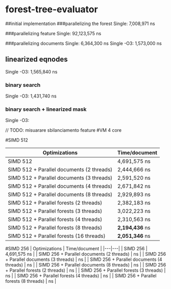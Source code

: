 # forest-tree-evaluator

##initial implementation
###parallelizing the forest
Single: 7,008,971 ns

###parallelizing feature
Single: 92,123,575 ns

###parallelizing documents
Single: 6,364,3‬00 ns
Single -O3: 1,573,000 ns

## linearized eqnodes
Single -O3: 1,565,840 ns

### binary search
Single -O3: 1,431,740 ns

### binary search + linearized mask
Single -O3:

// TODO: misuarare sbilanciamento feature
#VM
4 core

#SIMD 512

| Optimizations | Time/document |
|---|---|
| SIMD 512 | 4,691,575 ns |
| SIMD 512 + Parallel documents (2 threads) | 2,444,666 ns |
| SIMD 512 + Parallel documents (3 threads) | 2,591,520 ns |
| SIMD 512 + Parallel documents (4 threads) | 2,671,842 ns |
| SIMD 512 + Parallel documents (8 threads) | 2,929,893 ns |
| SIMD 512 + Parallel forests (2 threads) | 2,382,183 ns |
| SIMD 512 + Parallel forests (3 threads) | 3,022,223 ns |
| SIMD 512 + Parallel forests (4 threads) | 2,310,563 ns |
| SIMD 512 + Parallel forests (8 threads) | **2,194,436** ns |
| SIMD 512 + Parallel forests (16 threads) | **2,051,346** ns |

#SIMD 256
| Optimizations | Time/document |
|---|---|
| SIMD 256 | 4,691,575 ns |
| SIMD 256 + Parallel documents (2 threads) |  ns |
| SIMD 256 + Parallel documents (3 threads) |  ns |
| SIMD 256 + Parallel documents (4 threads) |  ns |
| SIMD 256 + Parallel documents (8 threads) |  ns |
| SIMD 256 + Parallel forests (2 threads) |  ns |
| SIMD 256 + Parallel forests (3 threads) |  ns |
| SIMD 256 + Parallel forests (4 threads) |  ns |
| SIMD 256 + Parallel forests (8 threads) |  ns |
